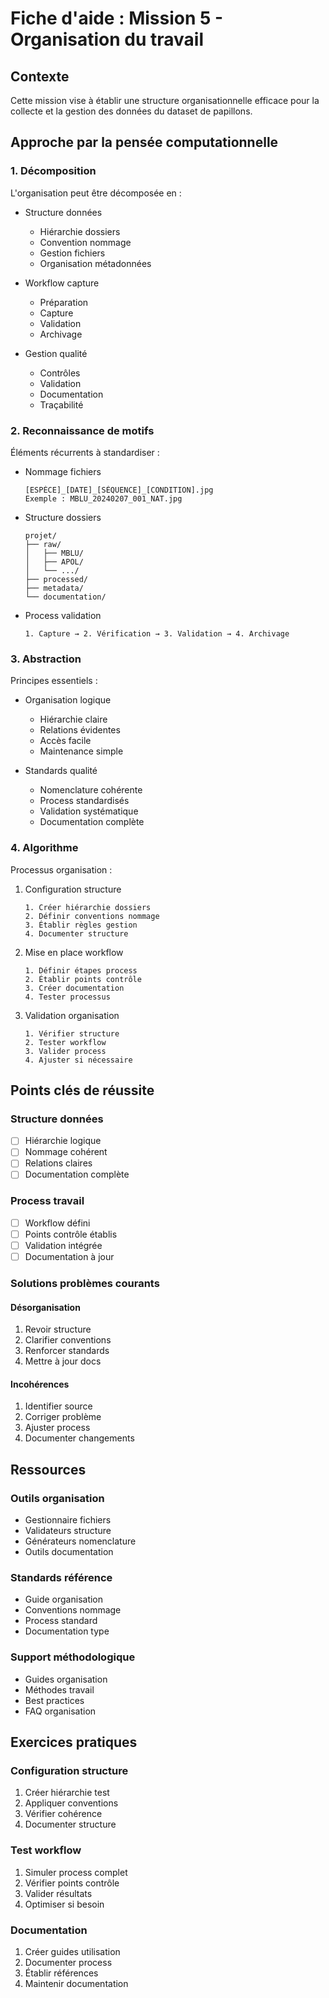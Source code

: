 # Fiche d'aide : Mission 5 - Organisation du travail

## Contexte
Cette mission vise à établir une structure organisationnelle efficace pour la collecte et la gestion des données du dataset de papillons.

## Approche par la pensée computationnelle

### 1. Décomposition
L'organisation peut être décomposée en :
- Structure données
  * Hiérarchie dossiers
  * Convention nommage
  * Gestion fichiers
  * Organisation métadonnées

- Workflow capture
  * Préparation
  * Capture
  * Validation
  * Archivage

- Gestion qualité
  * Contrôles
  * Validation
  * Documentation
  * Traçabilité

### 2. Reconnaissance de motifs
Éléments récurrents à standardiser :
- Nommage fichiers

  ```
  [ESPÈCE]_[DATE]_[SÉQUENCE]_[CONDITION].jpg
  Exemple : MBLU_20240207_001_NAT.jpg
  ```

- Structure dossiers

  ```
  projet/
  ├── raw/
  │   ├── MBLU/
  │   ├── APOL/
  │   └── .../
  ├── processed/
  ├── metadata/
  └── documentation/
  ```

- Process validation

  ```
  1. Capture → 2. Vérification → 3. Validation → 4. Archivage
  ```

### 3. Abstraction
Principes essentiels :
- Organisation logique
  * Hiérarchie claire
  * Relations évidentes
  * Accès facile
  * Maintenance simple

- Standards qualité
  * Nomenclature cohérente
  * Process standardisés
  * Validation systématique
  * Documentation complète

### 4. Algorithme
Processus organisation :

1. Configuration structure

   ```
   1. Créer hiérarchie dossiers
   2. Définir conventions nommage
   3. Établir règles gestion
   4. Documenter structure
   ```

2. Mise en place workflow

   ```
   1. Définir étapes process
   2. Établir points contrôle
   3. Créer documentation
   4. Tester processus
   ```

3. Validation organisation

   ```
   1. Vérifier structure
   2. Tester workflow
   3. Valider process
   4. Ajuster si nécessaire
   ```

## Points clés de réussite

### Structure données
- [ ] Hiérarchie logique
- [ ] Nommage cohérent
- [ ] Relations claires
- [ ] Documentation complète

### Process travail
- [ ] Workflow défini
- [ ] Points contrôle établis
- [ ] Validation intégrée
- [ ] Documentation à jour

### Solutions problèmes courants

#### Désorganisation
1. Revoir structure
2. Clarifier conventions
3. Renforcer standards
4. Mettre à jour docs

#### Incohérences
1. Identifier source
2. Corriger problème
3. Ajuster process
4. Documenter changements

## Ressources

### Outils organisation
- Gestionnaire fichiers
- Validateurs structure
- Générateurs nomenclature
- Outils documentation

### Standards référence
- Guide organisation
- Conventions nommage
- Process standard
- Documentation type

### Support méthodologique
- Guides organisation
- Méthodes travail
- Best practices
- FAQ organisation

## Exercices pratiques

### Configuration structure
1. Créer hiérarchie test
2. Appliquer conventions
3. Vérifier cohérence
4. Documenter structure

### Test workflow
1. Simuler process complet
2. Vérifier points contrôle
3. Valider résultats
4. Optimiser si besoin

### Documentation
1. Créer guides utilisation
2. Documenter process
3. Établir références
4. Maintenir documentation
